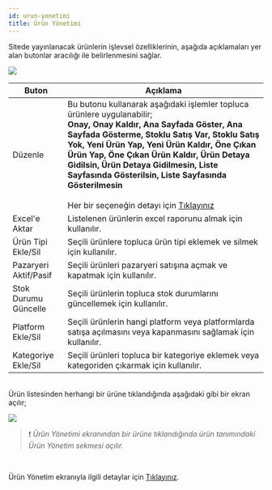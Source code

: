 ```yaml
---
id: urun-yonetimi
title: Ürün Yönetimi
---
```


Sitede yayınlanacak ürünlerin işlevsel özelliklerinin, aşağıda açıklamaları yer alan butonlar aracılığı ile belirlenmesini sağlar.

![](https://snipboard.io/Dhe0MS.jpg)

|Buton|Açıklama|
|--|--|
|Düzenle|Bu butonu kullanarak aşağıdaki işlemler topluca ürünlere uygulanabilir;<br>**Onay, Onay Kaldır, Ana Sayfada Göster, Ana Sayfada Gösterme, Stoklu Satış Var, Stoklu Satış Yok, Yeni Ürün Yap, Yeni Ürün Kaldır, Öne Çıkan Ürün Yap, Öne Çıkan Ürün Kaldır, Ürün Detaya Gidilsin, Ürün Detaya Gidilmesin, Liste Sayfasında Gösterilsin, Liste Sayfasında Gösterilmesin**<br><br>Her bir seçeneğin detayı için [Tıklayınız](urun-tanimi.md#2-sekme-urun-yonetim)|
|Excel'e Aktar|Listelenen ürünlerin excel raporunu almak için kullanılır.|
|Ürün Tipi Ekle/Sil|Seçili ürünlere topluca ürün tipi eklemek ve silmek için kullanılır.|
|Pazaryeri Aktif/Pasif|Seçili ürünleri pazaryeri satışına açmak ve kapatmak için kullanılır.|
|Stok Durumu Güncelle|Seçili ürünlerin topluca stok durumlarını güncellemek için kullanılır.|
|Platform Ekle/Sil|Seçili ürünlerin hangi platform veya platformlarda satışa açılmasını veya kapanmasını sağlamak için kullanılır.|
|Kategoriye Ekle/Sil|Seçili ürünleri topluca bir kategoriye eklemek veya kategoriden çıkarmak için kullanılır.|

<br>
Ürün listesinden herhangi bir ürüne tıklandığında aşağıdaki gibi bir ekran açılır;

![](https://snipboard.io/D8uM1F.jpg)
> ❗️ _Ürün Yönetimi ekranından bir ürüne tıklandığında ürün tanımındaki Ürün Yönetim sekmesi açılır._

<br>

Ürün Yönetim ekranıyla ilgili detaylar için [Tıklayınız](urun-tanimi.md#2-urun-yonetim).

